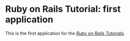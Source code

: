 # Ruby on Rails Tutorial: first application

This is the first application for the [*Ruby on Rails Tutorials*](http://railstutorial.org).
